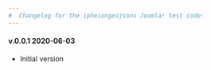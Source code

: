 ```yaml
--- 
#  Changelog for the ipheiongeojsons Joomla! test code:
---
```

<h4>v.0.0.1 2020-06-03</h4>
<ul>
<li>Initial version</li>
</ul>
